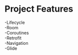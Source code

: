 # Project Features

<div>-Lifecycle</div>
<div>-Room</div>
<div>-Coroutines</div>
<div>-Retrofit</div>
<div>-Navigation</div>
<div>-Glide</div>






